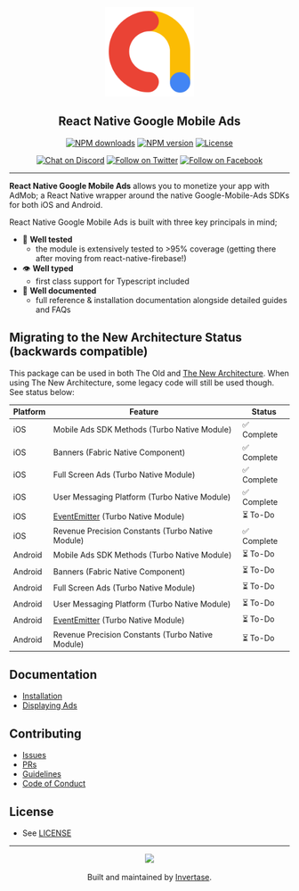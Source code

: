 <p align="center">
  <a href="https://docs.page/invertase/react-native-google-mobile-ads">
    <img width="160px" src="./docs/img/logo_admob_192px.svg"><br/>
  </a>
  <h2 align="center">React Native Google Mobile Ads</h2>
</p>

<p align="center">
  <a href="https://www.npmjs.com/package/react-native-google-mobile-ads"><img src="https://img.shields.io/npm/dm/react-native-google-mobile-ads.svg?style=flat-square" alt="NPM downloads"></a>
  <a href="https://www.npmjs.com/package/react-native-google-mobile-ads"><img src="https://img.shields.io/npm/v/react-native-google-mobile-ads.svg?style=flat-square" alt="NPM version"></a>
  <a href="/LICENSE"><img src="https://img.shields.io/npm/l/react-native-google-mobile-ads.svg?style=flat-square" alt="License"></a>
</p>

<p align="center">
  <a href="https://invertase.link/discord"><img src="https://img.shields.io/discord/295953187817521152.svg?style=flat-square&colorA=7289da&label=Chat%20on%20Discord" alt="Chat on Discord"></a>
  <a href="https://twitter.com/invertaseio"><img src="https://img.shields.io/twitter/follow/invertaseio.svg?style=flat-square&colorA=1da1f2&colorB=&label=Follow%20on%20Twitter" alt="Follow on Twitter"></a>
  <a href="https://www.facebook.com/groups/invertase.io"><img src="https://img.shields.io/badge/Follow%20on%20Facebook-4172B8?logo=facebook&style=flat-square&logoColor=fff" alt="Follow on Facebook"></a>
</p>

---

**React Native Google Mobile Ads** allows you to monetize your app with AdMob; a React Native wrapper around the native Google-Mobile-Ads SDKs for both iOS and Android.

React Native Google Mobile Ads is built with three key principals in mind;

- 🧪 **Well tested**
  - the module is extensively tested to >95% coverage (getting there after moving from react-native-firebase!)
- 👁 **Well typed**
  - first class support for Typescript included
- 📄 **Well documented**
  - full reference & installation documentation alongside detailed guides and FAQs

## Migrating to the New Architecture Status (backwards compatible)

This package can be used in both The Old and [The New Architecture](https://reactnative.dev/docs/the-new-architecture/landing-page).
When using The New Architecture, some legacy code will still be used though. See status below:

| Platform | Feature                                                                                                                                                        | Status      |
| -------- | -------------------------------------------------------------------------------------------------------------------------------------------------------------- | ----------- |
| iOS      | Mobile Ads SDK Methods (Turbo Native Module)                                                                                                                   | ✅ Complete |
| iOS      | Banners (Fabric Native Component)                                                                                                                              | ✅ Complete |
| iOS      | Full Screen Ads (Turbo Native Module)                                                                                                                          | ✅ Complete |
| iOS      | User Messaging Platform (Turbo Native Module)                                                                                                                  | ✅ Complete |
| iOS      | [EventEmitter](https://github.com/reactwg/react-native-new-architecture/blob/main/docs/turbo-modules.md#add-event-emitting-capabilities) (Turbo Native Module) | ⏳ To-Do    |
| iOS      | Revenue Precision Constants (Turbo Native Module)                                                                                                              | ✅ Complete |
| Android  | Mobile Ads SDK Methods (Turbo Native Module)                                                                                                                   | ⏳ To-Do    |
| Android  | Banners (Fabric Native Component)                                                                                                                              | ⏳ To-Do    |
| Android  | Full Screen Ads (Turbo Native Module)                                                                                                                          | ⏳ To-Do    |
| Android  | User Messaging Platform (Turbo Native Module)                                                                                                                  | ⏳ To-Do    |
| Android  | [EventEmitter](https://github.com/reactwg/react-native-new-architecture/blob/main/docs/turbo-modules.md#add-event-emitting-capabilities) (Turbo Native Module) | ⏳ To-Do    |
| Android  | Revenue Precision Constants (Turbo Native Module)                                                                                                              | ⏳ To-Do    |

## Documentation

- [Installation](https://docs.page/invertase/react-native-google-mobile-ads)
- [Displaying Ads](https://docs.page/invertase/react-native-google-mobile-ads/displaying-ads)

## Contributing

- [Issues](https://github.com/invertase/react-native-google-mobile-ads/issues)
- [PRs](https://github.com/invertase/react-native-google-mobile-ads/pulls)
- [Guidelines](https://github.com/invertase/react-native-google-mobile-ads/blob/main/CONTRIBUTING.md)
- [Code of Conduct](https://github.com/invertase/meta/blob/main/CODE_OF_CONDUCT.md)

## License

- See [LICENSE](/LICENSE)

---

<p align="center">
  <a href="https://invertase.io/?utm_source=readme&utm_medium=footer&utm_campaign=react-native-google-mobile-ads">
    <img width="75px" src="https://static.invertase.io/assets/invertase/invertase-rounded-avatar.png">
  </a>
  <p align="center">
    Built and maintained by <a href="https://invertase.io/?utm_source=readme&utm_medium=footer&utm_campaign=react-native-google-mobile-ads">Invertase</a>.
  </p>
</p>
